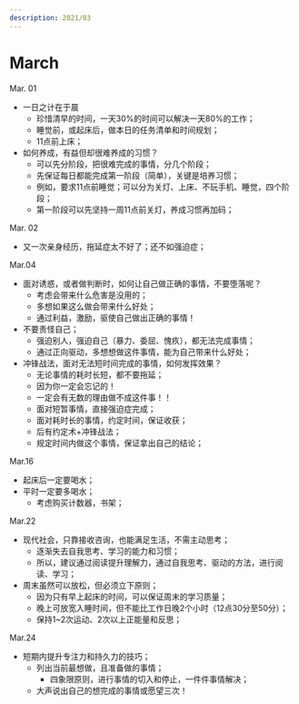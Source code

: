 ```yaml
---
description: 2021/03
---
```


# March

Mar. 01

* 一日之计在于晨
  * 珍惜清早的时间，一天30%的时间可以解决一天80%的工作；
  * 睡觉前，或起床后，做本日的任务清单和时间规划；
  * 11点前上床；
* 如何养成，有益但却很难养成的习惯？
  * 可以先分阶段，把很难完成的事情，分几个阶段；
  * 先保证每日都能完成第一阶段（简单），关键是培养习惯；
  * 例如，要求11点前睡觉；可以分为关灯、上床、不玩手机、睡觉，四个阶段；
  * 第一阶段可以先坚持一周11点前关灯，养成习惯再加码；

Mar. 02

* 又一次亲身经历，拖延症太不好了；还不如强迫症；

Mar.04

* 面对诱惑，或者做判断时，如何让自己做正确的事情，不要堕落呢？
  * 考虑会带来什么危害是没用的；
  * 多想如果这么做会带来什么好处；
  * 通过利益，激励，驱使自己做出正确的事情！
* 不要责怪自己；
  * 强迫别人，强迫自己（暴力、委屈、愧疚），都无法完成事情；
  * 通过正向驱动，多想想做这件事情，能为自己带来什么好处；
* 冲锋战法，面对无法短时间完成的事情，如何发挥效果？
  * 无论事情的耗时长短，都不要拖延；
  * 因为你一定会忘记的！
  * 一定会有无数的理由做不成这件事！！
  * 面对短暂事情，直接强迫症完成；
  * 面对耗时长的事情，约定时间，保证收获；
  * 后有约定术+冲锋战法；
  * 规定时间内做这个事情，保证拿出自己的结论；

Mar.16

* 起床后一定要喝水；
* 平时一定要多喝水；
  * 考虑购买计数器，书架；

Mar.22

* 现代社会，只靠接收咨询，也能满足生活，不需主动思考；
  * 逐渐失去自我思考、学习的能力和习惯；
  * 所以，建议通过阅读提升理解力，通过自我思考、驱动的方法，进行阅读、学习；
* 周末虽然可以放松，但必须立下原则；
  * 因为只有早上起床的时间，可以保证周末的学习质量；
  * 晚上可放宽入睡时间，但不能比工作日晚2个小时（12点30分至50分）；
  * 保持1~2次运动、2次以上正能量和反思；

Mar.24

* 短期内提升专注力和持久力的技巧；
  * 列出当前最想做，且准备做的事情；
    * 四象限原则，进行事情的切入和停止，一件件事情解决；
  * 大声说出自己的想完成的事情或愿望三次！



